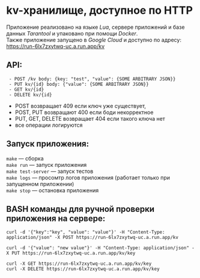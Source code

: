 # kv-хранилище, доступное по HTTP
Приложение реализовано на языке *Lua*, сервере приложений и базе данных *Tarantool* и упаковано при помощи *Docker*.  
Также приложение запущено в *Google Cloud* и доступно по адресу: https://run-6lx7zxytwq-uc.a.run.app/kv

## API:
```
 - POST /kv body: {key: "test", "value": {SOME ARBITRARY JSON}}
 - PUT kv/{id} body: {"value": {SOME ARBITRARY JSON}}
 - GET kv/{id}
 - DELETE kv/{id}
```

 - POST  возвращает 409 если ключ уже существует,
 - POST, PUT возвращают 400 если боди некорректное
 - PUT, GET, DELETE возвращает 404 если такого ключа нет
 - все операции логируются

## Запуск приложения:

`make` — сборка  
`make run` — запуск приложения  
`make test-server` — запуск тестов  
`make logs` — просомтр логов приложения (работает только при запущенном приложении)  
`make stop` — остановка приложения   


## BASH команды для ручной проверки приложения на сервере:
```
curl -d '{"key":"key", "value": "value"}' -H "Content-Type: application/json" -X POST https://run-6lx7zxytwq-uc.a.run.app/kv

curl -d '{"value": "new value"}' -H "Content-Type: application/json" -X PUT https://run-6lx7zxytwq-uc.a.run.app/kv/key

curl -X GET https://run-6lx7zxytwq-uc.a.run.app/kv/key
curl -X DELETE https://run-6lx7zxytwq-uc.a.run.app/kv/key
```
